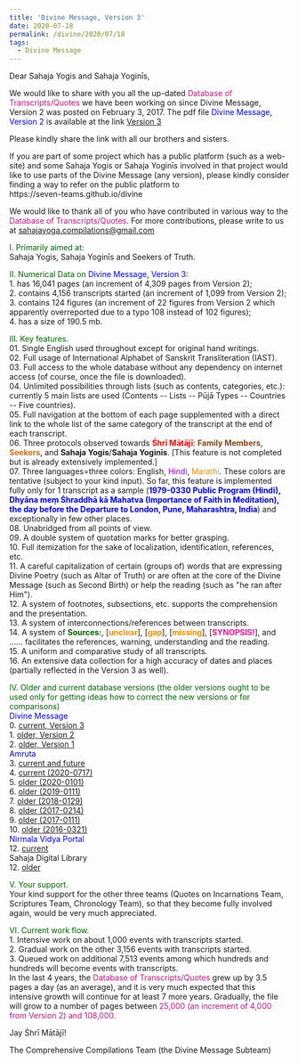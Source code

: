 ```yaml
---
title: 'Divine Message, Version 3'
date: 2020-07-18
permalink: /divine/2020/07/18
tags:
  - Divine Message
---
```


<p>
Dear Sahaja Yogis and Sahaja Yoginīs,  
</p>


We would like to share with you all the up-dated <font color="mediumvioletred">Database of Transcripts/Quotes</font> we have been working on since Divine Message, Version 2 was posted on February 3, 2017. The pdf file <font color="blue">Divine Message, Version 2</font> is available at the link
<a href="https://drive.google.com/file/d/1FBNZpjoi-JiY8I43sFDiNWRigD2my-jW/view?usp=sharing">Version 3</a>

<p>
Please kindly share the link with all our brothers and sisters. 
</p>

<p>
If you are part of some project which has a public platform (such as a web-site) and some Sahaja Yogis or Sahaja Yoginīs involved in that project would like to use parts of the Divine Message (any version), please kindly consider finding a way to refer on the public platform to<br>
https://seven-teams.github.io/divine
</p>

We would like to thank all of you who have contributed in various way to the <font color="mediumvioletred">Database of Transcripts/Quotes</font>. For more contributions, please write to us at sahajayoga.compilations@gmail.com

<p>
<font color="DarkGreen">I. Primarily aimed at:</font><br>
Sahaja Yogis, Sahaja Yoginīs and Seekers of Truth. 
</p>

<p>
<font color="DarkGreen">II. Numerical Data on</font>
<font color="blue"> Divine Message, Version 3:</font> <br>
1. has 16,041 pages (an increment of 4,309 pages from Version 2);<br>
2. contains 4,156 transcripts started (an increment of 1,099 from Version 2);<br>
3. contains 124 figures (an increment of 22 figures from Version 2 which apparently overreported due to a typo 108 instead of 102 figures);<br>
4. has a size of 190.5 mb.<br>
</p>

<p>
<font color="DarkGreen">III. Key features.</font><br>
01. Single English used throughout except for original hand writings.<br>
02. Full usage of International Alphabet of Sanskrit Transliteration (IAST).<br>
03. Full access to the whole database without any dependency on internet access (of course, once the file is downloaded).<br>
04. Unlimited possibilities through lists (such as contents, categories, etc.): currently 5 main lists are used (Contents -- Lists -- Pūjā Types -- Countries -- Five countries).<br> 
05. Full navigation at the bottom of each page supplemented with a direct link to the whole list of the same category of the transcript at the end of each transcript.<br>
06. Three protocols observed towards <font color="red"><b>Śhrī Mātājī</b></font>: <font color="SaddleBrown"><b>Family Members</b></font>, <font color="Chocolate"><b>Seekers</b></font>, and <b>Sahaja Yogis</b>/<b>Sahaja Yoginīs</b>. [This feature is not completed but is already extensively implemented.]<br>
07. Three languages=three colors: English, <font color="DarkViolet">Hindi</font>, <font color="DarkOrange">Marathi</font>. These colors are tentative (subject to your kind input). So far, this feature is implemented fully only for 1 transcript as a sample (<font color="blue"><b>1979-0330 Public Program (Hindi), Dhyāna meṃ Śhraddhā kā Mahatva (Importance of Faith in Meditation), the day before the Departure to London, Pune, Maharashtra, India</b></font>) and exceptionally in few other places.<br>
08. Unabridged from all points of view.<br>
09. A double system of quotation marks for better grasping.<br>
10. Full itemization for the sake of localization, identification, references, etc.<br>
11. A careful capitalization of certain (groups of) words that are expressing Divine Poetry (such as Altar of Truth) or are often at the core of the Divine Message (such as Second Birth) or help the reading (such as "he ran after Him").<br>
12. A system of footnotes, subsections, etc. supports the comprehension and the presentation.<br>
13. A system of interconnections/references between transcripts.<br>
14. A system of <font color="DarkGreen"><b>Sources:</b></font>, [<font color="DarkOrange"><b>unclear</b></font>], [<font color="DarkOrange"><b>gap</b></font>], [<font color="DarkOrange"><b>missing</b></font>], [<font color="DeepPink"><b>SYNOPSIS!</b></font>], and ...... facilitates the references, warning, understanding and the reading.<br>
15. A uniform and comparative study of all transcripts.<br>
16. An extensive data collection for a high accuracy of dates and places (partially reflected in the Version 3 as well).<br>
</p>

<p>
<font color="DarkGreen">IV. Older and current database versions (the older versions ought to be used only for getting ideas how to correct the new versions or for comparisons)</font><br>
<font color="blue"> Divine Message</font> <br>
0. <a href="https://drive.google.com/file/d/1FBNZpjoi-JiY8I43sFDiNWRigD2my-jW/view?usp=sharing">current, Version 3</a> <br>
1. <a href="https://drive.google.com/file/d/0B3izjZneKykscmg3cWRQR1E4dWM/view?usp=sharing">older, Version 2</a> <br>
2. <a href="https://drive.google.com/file/d/0B3izjZneKyksd0Vtc2p3WWpwcjA/view?usp=sharing">older, Version 1</a><br>
<font color="blue"> Amruta</font> <br>
3. <a href="https://www.amruta.org/transcripts-and-translations/">current and future</a><br>
4. <a href="https://drive.google.com/file/d/15tokWEN4HmOY7T5s2O48R4Z6GllylGDl/view?usp=sharing">current (2020-0717)</a><br>
5. <a href="https://drive.google.com/file/d/1D2YJv38DcOU5fqCss8Co_eEmzBFpGAWX/view?usp=sharing">older (2020-0101)</a><br>
6. <a href="https://drive.google.com/file/d/1et_hDoht_X9RvCL3arXYyj_pjIXjRgM5/view?usp=sharing">older (2019-0111)</a><br>
7. <a href="https://drive.google.com/file/d/1tKEGId5BR0GE4ry57YNthXojlUVSgFGd/view?usp=sharing">older (2018-0129)</a><br>
8. <a href="https://drive.google.com/file/d/1bqjkzvHJGkpfmgt5dhEYAvom2o2LOcG2/view?usp=sharing">older (2017-0214)</a><br>
9. <a href="https://drive.google.com/file/d/14g0NeM1bE57AgakgFDgjOOnH4oiQ12CN/view?usp=sharing">older (2017-0111)</a><br>
10. <a href="https://drive.google.com/file/d/1UX7OLZZfoPKtsKUS_WnavbpuSsHyrX1z/view?usp=sharing">older (2016-0321)</a><br>
<font color="blue"> Nirmala Vidya Portal</font> <br>
12. <a href="https://www.nirmalavidya.org/en">current</a><br>
Sahaja Digital Library<br>
12. <a href="https://library.sahajaworld.org/">older</a><br>
</p>

<p>
<font color="DarkGreen">V. Your support.</font><br>
Your kind support for the other three teams (Quotes on Incarnations Team, Scriptures Team, Chronology Team), so that they become fully involved again, would be very much appreciated. 
</p>

<p>
<font color="DarkGreen">VI. Current work flow.</font><br>
1. Intensive work on about 1,000 events with transcripts started.<br>
2. Gradual work on the other 3,156 events with transcripts started.<br>
3. Queued work on additional 7,513 events among which hundreds and hundreds will become events with transcripts.<br>
In the last 4 years, the <font color="mediumvioletred">Database of Transcripts/Quotes</font> grew up by 3.5 pages a day (as an average), and it is very much expected that this intensive growth will continue for at least 7 more years. Gradually, the file will grow to a number of pages between <font color="mediumvioletred">25,000 (an increment of 4,000 from Version 2) and 108,000.</font>
</p>
 
Jay Śhrī Mātājī!

The Comprehensive Compilations Team (the Divine Message Subteam)